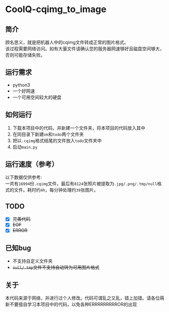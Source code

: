 # CoolQ-cqimg_to_image

简介
----------
顾名思义，就是把机器人中的cqimg文件转成正常的图片格式。  
该过程需要网络访问。如有大量文件请确认您的服务器网速够好且磁盘空间够大，否则可能存储失败。  

运行需求
----------
 - python3
 - 一个好网速
 - 一个可用空间较大的硬盘
 
如何运行
----------
 1. 下载本项目中的代码，并新建一个文件夹，将本项目的代码放入其中
 2. 在同目录下新建```ok```和```todo```两个文件夹
 3. 把以```.cqimg```格式结尾的文件放入```todo```文件夹中
 4. 启动```main.py```

运行速度（参考）
----------
以下数据仅供参考:  
一共有```16994```份```.cqimg```文件，最后有```8124```张照片被提取为```.jpg/.png/.tmp/null```格式的文件。耗时约```4h```，每分钟处理约```39```张图片。  

TODO
----------
 - [x] ~~完善代码~~
 - [x] ~~EOF~~
 - [x] ~~ERROR~~

已知bug
----------
 - 不支持自定义文件夹
 - ~~```null/.tmp```文件不支持自动转为可用图片格式~~

关于
----------
本代码来源于网络，并进行过个人修改。代码可谓乱之又乱，错上加错。请各位萌新不要擅自学习本项目中的代码，以免各种ERRRRRRRRROR的出现
